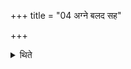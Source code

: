 +++
title = "04 अग्ने बलद सह"

+++

<details><summary>थिते</summary>

4. With agne balada saha ojaḥ... he who desires, “May I be distinguished among the people”, should offer the fourteenth libation-he becomes distinguished; but mixed colour is produced on his face.
</details>
